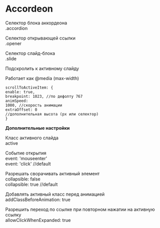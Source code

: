 # Accordeon

Селектор блока аккордеона<br>
.accordion<br>

Селектор открывающей ссылки<br>
.opener<br>

Селектор слайд-блока<br>
.slide<br>

Подскролить к активному слайду<br>

Работает как @media (max-width)<br>

<code>scrollToActiveItem: {</code><br>
  <code>enable: true,</code><br>
  <code>breakpoint: 1023, //по дефолту 767</code><br>
  <code>animSpeed: 1000,  //скорость анимации</code><br>
  <code>extraOffset: 0    //дополнительная высота (px или селектор)</code><br>
<code>}</code>

<strong>Дополнительные настройки</strong><br>

Класс активного слайда<br>
active<br>

Событие открытия<br>
event: 'mouseenter'<br>
event: 'click' //default<br>

Разрешать сворачивать активный элемент<br>
collapsible: false<br>
collapsible: true //default<br>

Добавлять активный класс перед анимацией<br>
addClassBeforeAnimation: true<br>

Разрешить переход по ссылке при повторном нажатии на активную ссылку<br>
allowClickWhenExpanded: true
